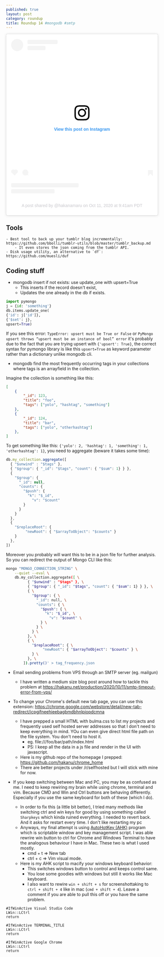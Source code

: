 ```yaml
---
published: true
layout: post
category: roundup
title: Roundup 14 #mongodb #smtp
---
```



<blockquote class="instagram-media" data-instgrm-permalink="https://www.instagram.com/p/CGNdf8YhmGv/?utm_source=ig_embed&amp;utm_campaign=loading" data-instgrm-version="12" style=" background:#FFF; border:0; border-radius:3px; box-shadow:0 0 1px 0 rgba(0,0,0,0.5),0 1px 10px 0 rgba(0,0,0,0.15); margin: 1px; max-width:540px; min-width:326px; padding:0; width:99.375%; width:-webkit-calc(100% - 2px); width:calc(100% - 2px);"><div style="padding:16px;"> <a href="https://www.instagram.com/p/CGNdf8YhmGv/?utm_source=ig_embed&amp;utm_campaign=loading" style=" background:#FFFFFF; line-height:0; padding:0 0; text-align:center; text-decoration:none; width:100%;" target="_blank"> <div style=" display: flex; flex-direction: row; align-items: center;"> <div style="background-color: #F4F4F4; border-radius: 50%; flex-grow: 0; height: 40px; margin-right: 14px; width: 40px;"></div> <div style="display: flex; flex-direction: column; flex-grow: 1; justify-content: center;"> <div style=" background-color: #F4F4F4; border-radius: 4px; flex-grow: 0; height: 14px; margin-bottom: 6px; width: 100px;"></div> <div style=" background-color: #F4F4F4; border-radius: 4px; flex-grow: 0; height: 14px; width: 60px;"></div></div></div><div style="padding: 19% 0;"></div> <div style="display:block; height:50px; margin:0 auto 12px; width:50px;"><svg width="50px" height="50px" viewBox="0 0 60 60" version="1.1" xmlns="https://www.w3.org/2000/svg" xmlns:xlink="https://www.w3.org/1999/xlink"><g stroke="none" stroke-width="1" fill="none" fill-rule="evenodd"><g transform="translate(-511.000000, -20.000000)" fill="#000000"><g><path d="M556.869,30.41 C554.814,30.41 553.148,32.076 553.148,34.131 C553.148,36.186 554.814,37.852 556.869,37.852 C558.924,37.852 560.59,36.186 560.59,34.131 C560.59,32.076 558.924,30.41 556.869,30.41 M541,60.657 C535.114,60.657 530.342,55.887 530.342,50 C530.342,44.114 535.114,39.342 541,39.342 C546.887,39.342 551.658,44.114 551.658,50 C551.658,55.887 546.887,60.657 541,60.657 M541,33.886 C532.1,33.886 524.886,41.1 524.886,50 C524.886,58.899 532.1,66.113 541,66.113 C549.9,66.113 557.115,58.899 557.115,50 C557.115,41.1 549.9,33.886 541,33.886 M565.378,62.101 C565.244,65.022 564.756,66.606 564.346,67.663 C563.803,69.06 563.154,70.057 562.106,71.106 C561.058,72.155 560.06,72.803 558.662,73.347 C557.607,73.757 556.021,74.244 553.102,74.378 C549.944,74.521 548.997,74.552 541,74.552 C533.003,74.552 532.056,74.521 528.898,74.378 C525.979,74.244 524.393,73.757 523.338,73.347 C521.94,72.803 520.942,72.155 519.894,71.106 C518.846,70.057 518.197,69.06 517.654,67.663 C517.244,66.606 516.755,65.022 516.623,62.101 C516.479,58.943 516.448,57.996 516.448,50 C516.448,42.003 516.479,41.056 516.623,37.899 C516.755,34.978 517.244,33.391 517.654,32.338 C518.197,30.938 518.846,29.942 519.894,28.894 C520.942,27.846 521.94,27.196 523.338,26.654 C524.393,26.244 525.979,25.756 528.898,25.623 C532.057,25.479 533.004,25.448 541,25.448 C548.997,25.448 549.943,25.479 553.102,25.623 C556.021,25.756 557.607,26.244 558.662,26.654 C560.06,27.196 561.058,27.846 562.106,28.894 C563.154,29.942 563.803,30.938 564.346,32.338 C564.756,33.391 565.244,34.978 565.378,37.899 C565.522,41.056 565.552,42.003 565.552,50 C565.552,57.996 565.522,58.943 565.378,62.101 M570.82,37.631 C570.674,34.438 570.167,32.258 569.425,30.349 C568.659,28.377 567.633,26.702 565.965,25.035 C564.297,23.368 562.623,22.342 560.652,21.575 C558.743,20.834 556.562,20.326 553.369,20.18 C550.169,20.033 549.148,20 541,20 C532.853,20 531.831,20.033 528.631,20.18 C525.438,20.326 523.257,20.834 521.349,21.575 C519.376,22.342 517.703,23.368 516.035,25.035 C514.368,26.702 513.342,28.377 512.574,30.349 C511.834,32.258 511.326,34.438 511.181,37.631 C511.035,40.831 511,41.851 511,50 C511,58.147 511.035,59.17 511.181,62.369 C511.326,65.562 511.834,67.743 512.574,69.651 C513.342,71.625 514.368,73.296 516.035,74.965 C517.703,76.634 519.376,77.658 521.349,78.425 C523.257,79.167 525.438,79.673 528.631,79.82 C531.831,79.965 532.853,80.001 541,80.001 C549.148,80.001 550.169,79.965 553.369,79.82 C556.562,79.673 558.743,79.167 560.652,78.425 C562.623,77.658 564.297,76.634 565.965,74.965 C567.633,73.296 568.659,71.625 569.425,69.651 C570.167,67.743 570.674,65.562 570.82,62.369 C570.966,59.17 571,58.147 571,50 C571,41.851 570.966,40.831 570.82,37.631"></path></g></g></g></svg></div><div style="padding-top: 8px;"> <div style=" color:#3897f0; font-family:Arial,sans-serif; font-size:14px; font-style:normal; font-weight:550; line-height:18px;"> View this post on Instagram</div></div><div style="padding: 12.5% 0;"></div> <div style="display: flex; flex-direction: row; margin-bottom: 14px; align-items: center;"><div> <div style="background-color: #F4F4F4; border-radius: 50%; height: 12.5px; width: 12.5px; transform: translateX(0px) translateY(7px);"></div> <div style="background-color: #F4F4F4; height: 12.5px; transform: rotate(-45deg) translateX(3px) translateY(1px); width: 12.5px; flex-grow: 0; margin-right: 14px; margin-left: 2px;"></div> <div style="background-color: #F4F4F4; border-radius: 50%; height: 12.5px; width: 12.5px; transform: translateX(9px) translateY(-18px);"></div></div><div style="margin-left: 8px;"> <div style=" background-color: #F4F4F4; border-radius: 50%; flex-grow: 0; height: 20px; width: 20px;"></div> <div style=" width: 0; height: 0; border-top: 2px solid transparent; border-left: 6px solid #f4f4f4; border-bottom: 2px solid transparent; transform: translateX(16px) translateY(-4px) rotate(30deg)"></div></div><div style="margin-left: auto;"> <div style=" width: 0px; border-top: 8px solid #F4F4F4; border-right: 8px solid transparent; transform: translateY(16px);"></div> <div style=" background-color: #F4F4F4; flex-grow: 0; height: 12px; width: 16px; transform: translateY(-4px);"></div> <div style=" width: 0; height: 0; border-top: 8px solid #F4F4F4; border-left: 8px solid transparent; transform: translateY(-4px) translateX(8px);"></div></div></div> <div style="display: flex; flex-direction: column; flex-grow: 1; justify-content: center; margin-bottom: 24px;"> <div style=" background-color: #F4F4F4; border-radius: 4px; flex-grow: 0; height: 14px; margin-bottom: 6px; width: 224px;"></div> <div style=" background-color: #F4F4F4; border-radius: 4px; flex-grow: 0; height: 14px; width: 144px;"></div></div></a><p style=" color:#c9c8cd; font-family:Arial,sans-serif; font-size:14px; line-height:17px; margin-bottom:0; margin-top:8px; overflow:hidden; padding:8px 0 7px; text-align:center; text-overflow:ellipsis; white-space:nowrap;"><a href="https://www.instagram.com/p/CGNdf8YhmGv/?utm_source=ig_embed&amp;utm_campaign=loading" style=" color:#c9c8cd; font-family:Arial,sans-serif; font-size:14px; font-style:normal; font-weight:normal; line-height:17px; text-decoration:none;" target="_blank">A post shared by @hakanamaru</a> on <time style=" font-family:Arial,sans-serif; font-size:14px; line-height:17px;" datetime="2020-10-11T16:41:44+00:00">Oct 11, 2020 at 9:41am PDT</time></p></div></blockquote> <script async src="//www.instagram.com/embed.js"></script>

## Tools
	- Best tool to back up your tumblr blog incrementally: https://github.com/bbolli/tumblr-utils/blob/master/tumblr_backup.md
		- It even stores the json coming from the tumblr API.
	- Disk usage utility, an alternative to `df`: https://github.com/muesli/duf

## Coding stuff

- mongodb insert if not exists: use update_one with upsert=True
	- This inserts if the record doesn't exist,
	- Updates the one already in the db if exists.

```python
import pymongo
j = {id: 'something'}
db.items.update_one(
{'id': j['id']},
{'$set': j},
upsert=True)
```

If you see this error: `TypeError: upsert must be True or False` or `PyMongo upsert throws “upsert must be an instance of bool” error` it's probably due to the fact that you are trying upsert with `{'upsert': True}`, the correct syntax for pymongo library is like this `upsert=True` as keyword parameter rather than a dictionary unlike mongodb cli.

- mongodb find the most frequently occurring tags in your collections where tags is an arrayfield in the collection.

Imagine the collection is something like this:

```json
[
	{
		"_id": 123,
		"title": "foo",
		"tags": ["yolo", "hashtag", "something"]
	},
	{
		"_id": 124,
		"title": "bar",
		"tags": ["yolo", "otherhashtag"]
	},
]
```

To get something like this: `{'yolo': 2, 'hashtag': 1, 'something': 1, 'otherhashtag': 1}`, you need to aggregate (beware it takes some time):

```js
db.my_collection.aggregate([
  { "$unwind" : "$tags" },
  { "$group": { "_id": "$tags", "count": { "$sum": 1} } },
  {
    "$group": {
      "_id": null,
      "counts": {
        "$push": {
          "k": "$_id",
            "v": "$count"
        }
      }
    }
  },
  {
    "$replaceRoot": {
         "newRoot": { "$arrayToObject": "$counts" }
    }
  },
])
```

Moreover you probably will want this to be in a json file for further analysis. So you can redirect the output of Mongo CLI like this:

```bash
mongo "MONGO_CONNECTION_STRING" \
	--quiet --eval \
	db.my_collection.aggregate([ \
		  { "$unwind" : "$tags" }, \
		  { "$group": { "_id": "$tags", "count": { "$sum": 1} } }, \
		  { \
			"$group": { \
			  "_id": null, \
			  "counts": { \
				"$push": { \
				  "k": "$_id", \
					"v": "$count" \
				} \
			  } \
			} \
		  }, \
		  { \
			"$replaceRoot": { \
				 "newRoot": { "$arrayToObject": "$counts" } \
			} \
		  }, \
		]).pretty()' > tag_frequency.json
```

- Email sending problems from VPS through an SMTP server (eg. mailgun)
	- I have written a medium size blog post around how to tackle this problem at https://hakanu.net/production/2020/10/11/smtp-timeout-error-from-vps/

- To change your Chrome's default new tab page, you can use this extension: https://chrome.google.com/webstore/detail/new-tab-redirect/icpgjfneehieebagbmdbhnlpiopdcmna
	- I have prepped a small HTML with bulma.css to list my projects and frequently used self hosted server addresses so that I don't need to keep everything in mind. YOu can even give direct html file path on the file system. You don't need to host it.
		- eg. file:///foo/bar/path/index.html
		- PS: I keep all the data in a js file and render in the UI with javascript.
	- Here is my github repo of the homepage I prepped: https://github.com/hakanu/chrome_home
	- There are better projects under /r/selfhosted but I will stick with mine for now.
- If you keep switching between Mac and PC, you may be as confused as me. I need to keep rewiring my brain while using chrome, terminal and vim. Because CMD and Win and Ctrl buttons are behaving differently. Especially if you use the same keyboard for both of these (which I do).
	- In order to fix this (a little bit better), I tried many methods like switching ctrl and win keys for good by using something called `Sharpkeys` which kinda ruined everything. I needed to revert back. And it asks for restart every time. I don't like restarting my pc
	- Anyways, my final attempt is using [AutoHotKey (AHK)](http://autohotkey.com/) program which is scriptable window and key management script. I was able rewrire win button to ctrl for Chrome and Windows Terminal to have the analogous behaviour I have in Mac. These two is what I used mostly.
		- cmd + t => New tab
		- ctrl + c => Vim visual mode.
	- Here is my AHK script to macify your windows keyboard behavior:
		- This switches windows button to control and keeps control same.
		- You lose some goodies with windows but still it works like Mac keyboard.
		- I also want to rewire `win + shift + s` for screenshottaking to `ctrl + shift + 4` like in mac (`cmd + shift + 4`). Leave a comment if you are able to pull this off or you have the same problem.

```ahk
#IfWinActive Visual Studio Code
LWin::LCtrl
return

#IfWinActive TERMINAL_TITLE
LWin::LCtrl
return

#IfWinActive Google Chrome
LWin::LCtrl
return
```